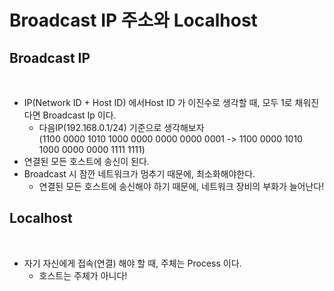 # Broadcast IP 주소와 Localhost

## Broadcast IP

<figure><img src="../../../../../.gitbook/assets/스크린샷 2024-01-04 22.28.43.png" alt=""><figcaption></figcaption></figure>

* IP(Network ID + Host ID) 에서Host ID 가 이진수로 생각할 때, 모두 1로 채워진다면 Broadcast Ip 이다.
  * 다음IP(192.168.0.1/24) 기준으로 생각해보자\
    (1100 0000 1010 1000 0000 0000 0000 0001 -> 1100 0000 1010 1000 0000 0000 1111 1111)
* 연결된 모든 호스트에 송신이 된다.
* Broadcast 시 잠깐 네트워크가 멈추기 때문에, 최소화해야한다.
  * 연결된 모든 호스트에 송신해야 하기 때문에, 네트워크 장비의 부화가 늘어난다!

## Localhost

<figure><img src="../../../../../.gitbook/assets/스크린샷 2024-01-04 22.36.19.png" alt=""><figcaption></figcaption></figure>

* 자기 자신에게 접속(연결) 해야 할 때, 주체는 Process 이다.
  * 호스트는 주체가 아니다!
